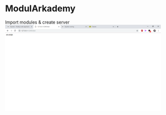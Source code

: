 # ModulArkademy
Import modules & create server
![alt text](https://github.com/ClarissaSanindita/ModulArkademy/blob/master/1.PNG)
